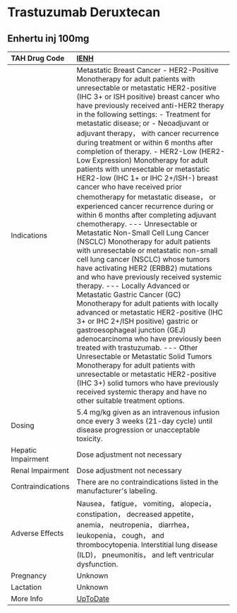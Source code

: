 # Trastuzumab Deruxtecan

## Enhertu inj 100mg

| TAH Drug Code      | [IENH](https://www.tahsda.org.tw/drugs/hissearch.php?drug_code=IENH)                                                                                                                                                                                                                                                                                                                                                                                                                                                                                                                                                                                                                                                                                                                                                                                                                                                                                                                                                                                                                                                                                                                                                                                                                                                                                                                                                                                                                                                                       |
|:-------------------|:-------------------------------------------------------------------------------------------------------------------------------------------------------------------------------------------------------------------------------------------------------------------------------------------------------------------------------------------------------------------------------------------------------------------------------------------------------------------------------------------------------------------------------------------------------------------------------------------------------------------------------------------------------------------------------------------------------------------------------------------------------------------------------------------------------------------------------------------------------------------------------------------------------------------------------------------------------------------------------------------------------------------------------------------------------------------------------------------------------------------------------------------------------------------------------------------------------------------------------------------------------------------------------------------------------------------------------------------------------------------------------------------------------------------------------------------------------------------------------------------------------------------------------------------|
| Indications        | Metastatic Breast Cancer - HER2-Positive Monotherapy for adult patients with unresectable or metastatic HER2-positive (IHC 3+ or ISH positive) breast cancer who have previously received anti-HER2 therapy in the following settings: - Treatment for metastatic disease; or - Neoadjuvant or adjuvant therapy， with cancer recurrence during treatment or within 6 months after completion of therapy. - HER2-Low (HER2-Low Expression) Monotherapy for adult patients with unresectable or metastatic HER2-low (IHC 1+ or IHC 2+/ISH-) breast cancer who have received prior chemotherapy for metastatic disease， or experienced cancer recurrence during or within 6 months after completing adjuvant chemotherapy. --- Unresectable or Metastatic Non-Small Cell Lung Cancer (NSCLC) Monotherapy for adult patients with unresectable or metastatic non-small cell lung cancer (NSCLC) whose tumors have activating HER2 (ERBB2) mutations and who have previously received systemic therapy. --- Locally Advanced or Metastatic Gastric Cancer (GC) Monotherapy for adult patients with locally advanced or metastatic HER2-positive (IHC 3+ or IHC 2+/ISH positive) gastric or gastroesophageal junction (GEJ) adenocarcinoma who have previously been treated with trastuzumab. --- Other Unresectable or Metastatic Solid Tumors Monotherapy for adult patients with unresectable or metastatic HER2-positive (IHC 3+) solid tumors who have previously received systemic therapy and have no other suitable treatment options. |
| Dosing             | 5.4 mg/kg given as an intravenous infusion once every 3 weeks (21-day cycle) until disease progression or unacceptable toxicity.                                                                                                                                                                                                                                                                                                                                                                                                                                                                                                                                                                                                                                                                                                                                                                                                                                                                                                                                                                                                                                                                                                                                                                                                                                                                                                                                                                                                           |
| Hepatic Impairment | Dose adjustment not necessary                                                                                                                                                                                                                                                                                                                                                                                                                                                                                                                                                                                                                                                                                                                                                                                                                                                                                                                                                                                                                                                                                                                                                                                                                                                                                                                                                                                                                                                                                                              |
| Renal Impairment   | Dose adjustment not necessary                                                                                                                                                                                                                                                                                                                                                                                                                                                                                                                                                                                                                                                                                                                                                                                                                                                                                                                                                                                                                                                                                                                                                                                                                                                                                                                                                                                                                                                                                                              |
| Contraindications  | There are no contraindications listed in the manufacturer's labeling.                                                                                                                                                                                                                                                                                                                                                                                                                                                                                                                                                                                                                                                                                                                                                                                                                                                                                                                                                                                                                                                                                                                                                                                                                                                                                                                                                                                                                                                                      |
| Adverse Effects    | Nausea， fatigue， vomiting， alopecia， constipation， decreased appetite， anemia， neutropenia， diarrhea， leukopenia， cough， and thrombocytopenia. Interstitial lung disease (ILD)， pneumonitis， and left ventricular dysfunction.                                                                                                                                                                                                                                                                                                                                                                                                                                                                                                                                                                                                                                                                                                                                                                                                                                                                                                                                                                                                                                                                                                                                                                                                                                                                                                |
| Pregnancy          | Unknown                                                                                                                                                                                                                                                                                                                                                                                                                                                                                                                                                                                                                                                                                                                                                                                                                                                                                                                                                                                                                                                                                                                                                                                                                                                                                                                                                                                                                                                                                                                                    |
| Lactation          | Unknown                                                                                                                                                                                                                                                                                                                                                                                                                                                                                                                                                                                                                                                                                                                                                                                                                                                                                                                                                                                                                                                                                                                                                                                                                                                                                                                                                                                                                                                                                                                                    |
| More Info          | [UpToDate](https://www.uptodate.com/contents/fam-trastuzumab-deruxtecan-drug-information)                                                                                                                                                                                                                                                                                                                                                                                                                                                                                                                                                                                                                                                                                                                                                                                                                                                                                                                                                                                                                                                                                                                                                                                                                                                                                                                                                                                                                                                  |

